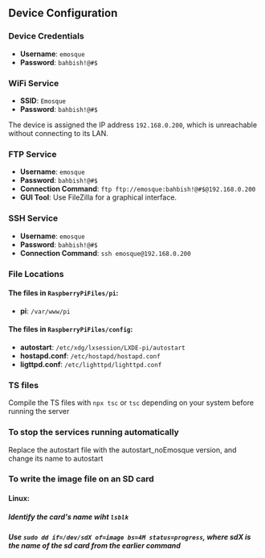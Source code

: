 ## Device Configuration

### Device Credentials
- **Username**: `emosque`
- **Password**: `bahbish!@#$`


### WiFi Service
- **SSID**: `Emosque`
- **Password**: `bahbish!@#$`

The device is assigned the IP address `192.168.0.200`, which is unreachable without connecting to its LAN.


### FTP Service
- **Username**: `emosque`
- **Password**: `bahbish!@#$`
- **Connection Command**: `ftp ftp://emosque:bahbish!@#$@192.168.0.200`
- **GUI Tool**: Use FileZilla for a graphical interface.


### SSH Service
- **Username**: `emosque`
- **Password**: `bahbish!@#$`
- **Connection Command**: `ssh emosque@192.168.0.200`


### File Locations
#### The files in `RaspberryPiFiles/pi`:
- **pi**: `/var/www/pi`


#### The files in `RaspberryPiFiles/config`:
- **autostart**: `/etc/xdg/lxsession/LXDE-pi/autostart`
- **hostapd.conf**: `/etc/hostapd/hostapd.conf`
- **ligttpd.conf**: `/etc/lighttpd/lighttpd.conf`


### TS files
Compile the TS files with `npx tsc` or `tsc` depending on your system before running the server 

### To stop the services running automatically
Replace the autostart file with the autostart_noEmosque version, and change its name to autostart

### To write the image file on an SD card
#### Linux:

##### Identify the card's name wiht `lsblk`
##### Use `sudo dd if=/dev/sdX of=image bs=4M status=progress`, where sdX is the name of the sd card from the earlier command

